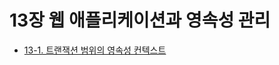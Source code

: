 # 13장 웹 애플리케이션과 영속성 관리
- [13-1. 트랜잭션 범위의 영속성 컨텍스트](13-1.%ED%8A%B8%EB%9E%9C%EC%9E%AD%EC%85%98%20%EB%B2%94%EC%9C%84%EC%9D%98%20%EC%98%81%EC%86%8D%EC%84%B1%20%EC%BB%A8%ED%85%8D%EC%8A%A4%ED%8A%B8.md)